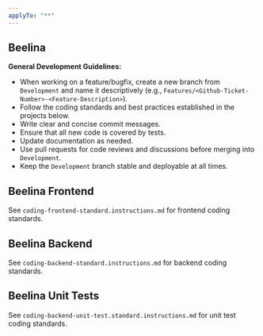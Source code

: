 ```yaml
---
applyTo: "**"
---
```


## Beelina

**General Development Guidelines:**

- When working on a feature/bugfix, create a new branch from `Development` and name it descriptively (e.g., `Features/<Github-Ticket-Number>-<Feature-Description>`).
- Follow the coding standards and best practices established in the projects below.
- Write clear and concise commit messages.
- Ensure that all new code is covered by tests.
- Update documentation as needed.
- Use pull requests for code reviews and discussions before merging into `Development`.
- Keep the `Development` branch stable and deployable at all times.

## Beelina Frontend

See `coding-frontend-standard.instructions.md` for frontend coding standards.

## Beelina Backend

See `coding-backend-standard.instructions.md` for backend coding standards.

## Beelina Unit Tests

See `coding-backend-unit-test.standard.instructions.md` for unit test coding standards.
